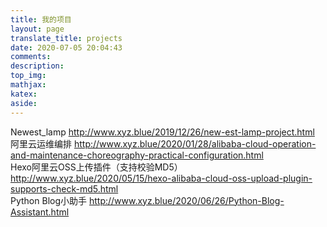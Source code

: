 ```yaml
---
title: 我的项目
layout: page
translate_title: projects
date: 2020-07-05 20:04:43
comments:
description:
top_img:
mathjax:
katex:
aside:
---
```

Newest_lamp http://www.xyz.blue/2019/12/26/new-est-lamp-project.html
</br>
阿里云运维编排 http://www.xyz.blue/2020/01/28/alibaba-cloud-operation-and-maintenance-choreography-practical-configuration.html
</br>
Hexo阿里云OSS上传插件（支持校验MD5） http://www.xyz.blue/2020/05/15/hexo-alibaba-cloud-oss-upload-plugin-supports-check-md5.html
</br>
Python Blog小助手 http://www.xyz.blue/2020/06/26/Python-Blog-Assistant.html